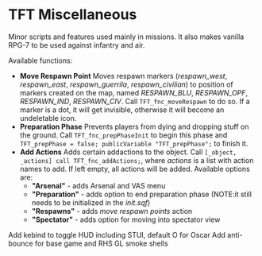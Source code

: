 # TFT Miscellaneous

Minor scripts and features used mainly in missions. It also makes vanilla RPG-7 to be used against infantry and air.

Available functions:
- **Move Respawn Point**
  Moves respawn markers (_respawn_west_, _respawn_east_, _respawn_guerrila_, _respawn_civilian_) to position of markers created on the map, named _RESPAWN_BLU_, _RESPAWN_OPF_, _RESPAWN_IND_, _RESPAWN_CIV_. Call `TFT_fnc_moveRespawn` to do so. If a marker is a dot, it will get invisible, otherwise it will become an undeletable icon.
- **Preparation Phase**
  Prevents players from dying and dropping stuff on the ground. Call `TFT_fnc_prepPhaseInit` to begin this phase and `TFT_prepPhase = false; publicVariable "TFT_prepPhase";` to finish it.
- **Add Actions**
  Adds certain addactions to the object. Call `[_object, _actions] call TFT_fnc_addActions;`, where _actions_ is a list with action names to add. If left empty, all actions will be added. Available options are:
    + **"Arsenal"** - adds Arsenal and VAS menu
    + **"Preparation"** - adds option to end preparation phase (NOTE:it still needs to be initialized in the _init.sqf_)
    + **"Respawns"** - adds _move respawn points_ action
    + **"Spectator"** - adds option for moving into spectator view

Add kebind to toggle HUD including STUI, default O for Oscar
Add anti-bounce for base game and RHS GL smoke shells